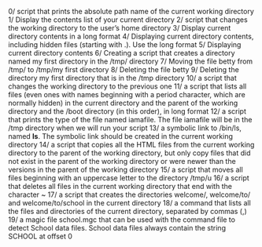0/ script that prints the absolute path name of the current working directory
1/ Display the contents list of your current directory
2/ script that changes the working directory to the user’s home directory
3/ Display current directory contents in a long format
4/ Displaying current directory contents, including hidden files (starting with .). Use the long format
5/ Displaying current directory contents
6/ Creating a script that creates a directory named my first directory in the /tmp/ directory
7/ Moving the file betty from /tmp/ to /tmp/my first directory
8/ Deleting the file betty
9/ Deleting the directory my first directory that is in the /tmp directory
10/ a script that changes the working directory to the previous one
11/ a script that lists all files (even ones with names beginning with a period character, which are normally hidden) in the current directory and the parent of the working directory and the /boot directory (in this order), in long format
12/ a script that prints the type of the file named iamafile. The file iamafile will be in the /tmp directory when we will run your script
13/ a symbolic link to /bin/ls, named __ls__. The symbolic link should be created in the current working directory
14/ a script that copies all the HTML files from the current working directory to the parent of the working directory, but only copy files that did not exist in the parent of the working directory or were newer than the versions in the parent of the working directory
15/  a script that moves all files beginning with an uppercase letter to the directory /tmp/u
16/  a script that deletes all files in the current working directory that end with the character ~
17/ a script that creates the directories welcome/, welcome/to/ and welcome/to/school in the current directory
18/  a command that lists all the files and directories of the current directory, separated by commas (,)
19/ a magic file school.mgc that can be used with the command file to detect School data files. School data files always contain the string SCHOOL at offset 0

